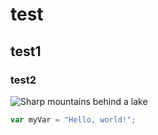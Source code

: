 # test
## test1
### test2

![Sharp mountains behind a lake](https://github.com/user-attachments/assets/7c0dee28-cc4a-4147-a081-a37c5e54cfa6)

``` javascript
var myVar = "Hello, world!";
```
